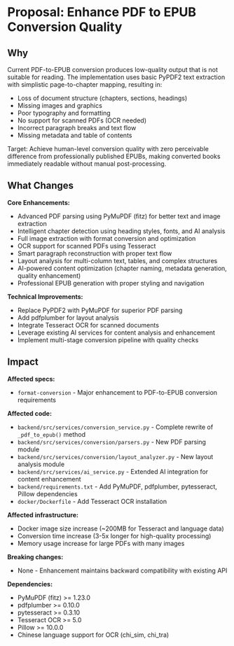 # Proposal: Enhance PDF to EPUB Conversion Quality

## Why

Current PDF-to-EPUB conversion produces low-quality output that is not suitable for reading. The implementation uses basic PyPDF2 text extraction with simplistic page-to-chapter mapping, resulting in:

- Loss of document structure (chapters, sections, headings)
- Missing images and graphics
- Poor typography and formatting
- No support for scanned PDFs (OCR needed)
- Incorrect paragraph breaks and text flow
- Missing metadata and table of contents

Target: Achieve human-level conversion quality with zero perceivable difference from professionally published EPUBs, making converted books immediately readable without manual post-processing.

## What Changes

**Core Enhancements:**
- Advanced PDF parsing using PyMuPDF (fitz) for better text and image extraction
- Intelligent chapter detection using heading styles, fonts, and AI analysis
- Full image extraction with format conversion and optimization
- OCR support for scanned PDFs using Tesseract
- Smart paragraph reconstruction with proper text flow
- Layout analysis for multi-column text, tables, and complex structures
- AI-powered content optimization (chapter naming, metadata generation, quality enhancement)
- Professional EPUB generation with proper styling and navigation

**Technical Improvements:**
- Replace PyPDF2 with PyMuPDF for superior PDF parsing
- Add pdfplumber for layout analysis
- Integrate Tesseract OCR for scanned documents
- Leverage existing AI services for content analysis and enhancement
- Implement multi-stage conversion pipeline with quality checks

## Impact

**Affected specs:**
- `format-conversion` - Major enhancement to PDF-to-EPUB conversion requirements

**Affected code:**
- `backend/src/services/conversion_service.py` - Complete rewrite of `_pdf_to_epub()` method
- `backend/src/services/conversion/parsers.py` - New PDF parsing module
- `backend/src/services/conversion/layout_analyzer.py` - New layout analysis module
- `backend/src/services/ai_service.py` - Extended AI integration for content enhancement
- `backend/requirements.txt` - Add PyMuPDF, pdfplumber, pytesseract, Pillow dependencies
- `docker/Dockerfile` - Add Tesseract OCR installation

**Affected infrastructure:**
- Docker image size increase (~200MB for Tesseract and language data)
- Conversion time increase (3-5x longer for high-quality processing)
- Memory usage increase for large PDFs with many images

**Breaking changes:**
- None - Enhancement maintains backward compatibility with existing API

**Dependencies:**
- PyMuPDF (fitz) >= 1.23.0
- pdfplumber >= 0.10.0
- pytesseract >= 0.3.10
- Tesseract OCR >= 5.0
- Pillow >= 10.0.0
- Chinese language support for OCR (chi_sim, chi_tra)
